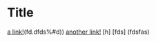 # Title
[a link!](https://something.com/fsd)(fd.dfds%#d))
[another link!](some-page.html)
[h]
[fds] (fdsfas)